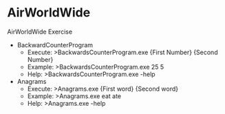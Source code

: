 # AirWorldWide
AirWorldWide Exercise
- BackwardCounterProgram
  - Execute:   >BackwardsCounterProgram.exe {First Number} {Second Number}
  - Example:   >BackwardsCounterProgram.exe 25 5
  - Help:      >BackwardsCounterProgram.exe -help
- Anagrams
  - Execute:   >Anagrams.exe {First word} {Second word}
  - Example:   >Anagrams.exe eat ate
  - Help:      >Anagrams.exe -help

